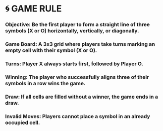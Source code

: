 # 🌀 GAME RULE
### Objective: Be the first player to form a straight line of three symbols (X or O) horizontally, vertically, or diagonally.
### Game Board: A 3x3 grid where players take turns marking an empty cell with their symbol (X or O).
### Turns: Player X always starts first, followed by Player O.
### Winning: The player who successfully aligns three of their symbols in a row wins the game.
### Draw: If all cells are filled without a winner, the game ends in a draw.
### Invalid Moves: Players cannot place a symbol in an already occupied cell.
